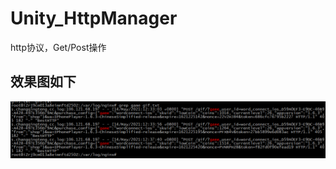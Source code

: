 # Unity_HttpManager
http协议，Get/Post操作

## 效果图如下
![image](https://github.com/LLH-666/Unity_HttpManager/blob/main/HttpManagerProject/Assets/Images/http.jpg)
